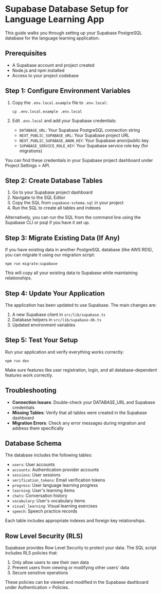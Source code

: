 # Supabase Database Setup for Language Learning App

This guide walks you through setting up your Supabase PostgreSQL database for the language learning application.

## Prerequisites

- A Supabase account and project created
- Node.js and npm installed
- Access to your project codebase

## Step 1: Configure Environment Variables

1. Copy the `.env.local.example` file to `.env.local`:
   ```
   cp .env.local.example .env.local
   ```

2. Edit `.env.local` and add your Supabase credentials:
   - `DATABASE_URL`: Your Supabase PostgreSQL connection string
   - `NEXT_PUBLIC_SUPABASE_URL`: Your Supabase project URL
   - `NEXT_PUBLIC_SUPABASE_ANON_KEY`: Your Supabase anon/public key
   - `SUPABASE_SERVICE_ROLE_KEY`: Your Supabase service role key (for migrations)

You can find these credentials in your Supabase project dashboard under Project Settings > API.

## Step 2: Create Database Tables

1. Go to your Supabase project dashboard
2. Navigate to the SQL Editor
3. Copy the SQL from `supabase-schema.sql` in your project
4. Run the SQL to create all tables and indexes

Alternatively, you can run the SQL from the command line using the Supabase CLI or psql if you have it set up.

## Step 3: Migrate Existing Data (If Any)

If you have existing data in another PostgreSQL database (like AWS RDS), you can migrate it using our migration script:

```
npm run migrate:supabase
```

This will copy all your existing data to Supabase while maintaining relationships.

## Step 4: Update Your Application

The application has been updated to use Supabase. The main changes are:

1. A new Supabase client in `src/lib/supabase.ts`
2. Database helpers in `src/lib/supabase-db.ts`
3. Updated environment variables

## Step 5: Test Your Setup

Run your application and verify everything works correctly:

```
npm run dev
```

Make sure features like user registration, login, and all database-dependent features work correctly.

## Troubleshooting

- **Connection Issues**: Double-check your DATABASE_URL and Supabase credentials
- **Missing Tables**: Verify that all tables were created in the Supabase dashboard
- **Migration Errors**: Check any error messages during migration and address them specifically

## Database Schema

The database includes the following tables:

- `users`: User accounts
- `accounts`: Authentication provider accounts
- `sessions`: User sessions
- `verification_tokens`: Email verification tokens
- `progress`: User language learning progress
- `learning`: User's learning items
- `chats`: Conversation history
- `vocabulary`: User's vocabulary items
- `visual_learning`: Visual learning exercises
- `speech`: Speech practice records

Each table includes appropriate indexes and foreign key relationships.

## Row Level Security (RLS)

Supabase provides Row Level Security to protect your data. The SQL script includes RLS policies that:

1. Only allow users to see their own data
2. Prevent users from viewing or modifying other users' data
3. Secure sensitive operations

These policies can be viewed and modified in the Supabase dashboard under Authentication > Policies. 